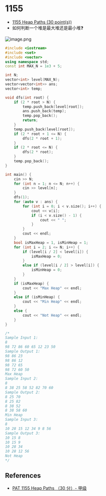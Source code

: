# 1155

- [1155 Heap Paths (30 point(s))](https://pintia.cn/problem-sets/994805342720868352/problems/1071785408849047552)
- 如何判断一个堆是最大堆还是最小堆❓

![image.png](https://i.loli.net/2019/09/06/mpwVtcfrq8yR6Fx.png)

```c++
#include <iostream>
#include <set>
#include <vector>
using namespace std;
const int MAX_N = 1e3 + 5;

int N;
vector<int>	level(MAX_N);
vector<vector<int>> ans;
vector<int> temp;

void dfs(int root) {
	if (2 * root > N) {
		temp.push_back(level[root]);
		ans.push_back(temp);
		temp.pop_back();
		return;
	}
	temp.push_back(level[root]);
	if (2 * root + 1 <= N) {
		dfs(2 * root + 1);
	}
	if (2 * root <= N) {
		dfs(2 * root);
	}
	temp.pop_back();
}

int main() {
	cin >> N;
	for (int n = 1; n <= N; n++) {
		cin >> level[n];
	}
	dfs(1);
	for (auto v : ans) {
		for (int i = 0; i < v.size(); i++) {
			cout << v[i];
			if (i < v.size() - 1) {
				cout << " ";
			}
		}
		cout << endl;
	}
	bool isMaxHeap = 1, isMinHeap = 1;
	for (int i = 2; i <= N; i++) {
		if (level[i / 2] < level[i]) {
			isMaxHeap = 0;
		}
		else if (level[i / 2] > level[i]) {
			isMinHeap = 0;
		}
	}
	if (isMaxHeap) {
		cout << "Max Heap" << endl;
	}
	else if (isMinHeap) {
		cout << "Min Heap" << endl;
	}
	else {
		cout << "Not Heap" << endl;
	}
}

/*
Sample Input 1:
8
98 72 86 60 65 12 23 50
Sample Output 1:
98 86 23
98 86 12
98 72 65
98 72 60 50
Max Heap
Sample Input 2:
8
8 38 25 58 52 82 70 60
Sample Output 2:
8 25 70
8 25 82
8 38 52
8 38 58 60
Min Heap
Sample Input 3:
8
10 28 15 12 34 9 8 56
Sample Output 3:
10 15 8
10 15 9
10 28 34
10 28 12 56
Not Heap
*/

```

## References

- [PAT 1155 Heap Paths （30 分）- 甲级](https://blog.csdn.net/liuchuo/article/details/84973009)

